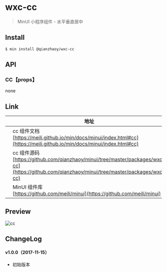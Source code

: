 # wxc-cc

> MinUI 小程序组件 - 水平垂直居中

## Install

``` bash
$ min install @qianzhaoy/wxc-cc
```

## API

### CC【props】

none

## Link
||地址|
|--|---|
||cc 组件文档 <br> [https://meili.github.io/min/docs/minui/index.html#cc](https://meili.github.io/min/docs/minui/index.html#cc)<br>|
||cc 组件源码 <br> [https://github.com/qianzhaoy/minui/tree/master/packages/wxc-cc](https://github.com/qianzhaoy/minui/tree/master/packages/wxc-cc)<br>|
||MinUI 组件库 <br> [https://github.com/meili/minui](https://github.com/meili/minui) <br>|

## Preview
![cc](https://s10.mogucdn.com/mlcdn/c45406/171115_2b7djgj18g4gifdkljf60b70kd75k_480x480.jpg_225x999.jpg)

## ChangeLog

#### v1.0.0（2017-11-15）

- 初始版本
